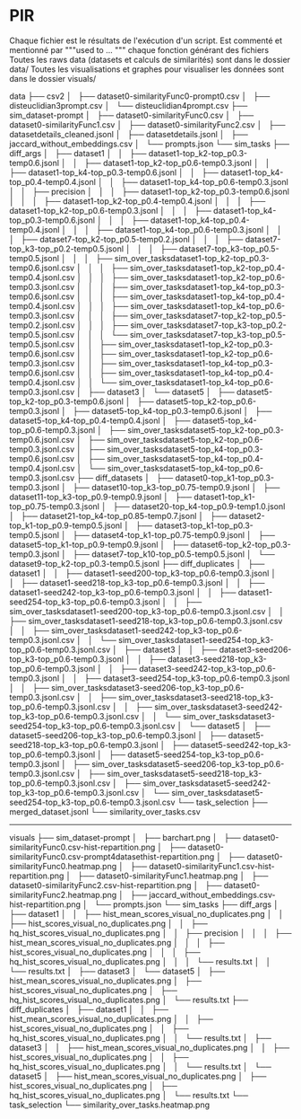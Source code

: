 # PIR

Chaque fichier est le résultats de l'exécution d'un script.
Est commenté et mentionné par """used to ... """ chaque fonction générant des fichiers
Toutes les raws data (datasets et calculs de similarités) sont dans le dossier data/
Toutes les visualisations et graphes pour visualiser les données sont dans le dossier visuals/

data
├── csv2
│   ├── dataset0-similarityFunc0-prompt0.csv
│   ├── disteuclidian3prompt.csv
│   └── disteuclidian4prompt.csv
├── sim_dataset-prompt
│   ├── dataset0-similarityFunc0.csv
│   ├── dataset0-similarityFunc1.csv
│   ├── dataset0-similarityFunc2.csv
│   ├── datasetdetails_cleaned.jsonl
│   ├── datasetdetails.jsonl
│   ├── jaccard_without_embeddings.csv
│   └── prompts.json
└── sim_tasks
    ├── diff_args
    │   ├── dataset1
    │   │   ├── dataset1-top_k2-top_p0.3-temp0.6.jsonl
    │   │   ├── dataset1-top_k2-top_p0.6-temp0.3.jsonl
    │   │   ├── dataset1-top_k4-top_p0.3-temp0.6.jsonl
    │   │   ├── dataset1-top_k4-top_p0.4-temp0.4.jsonl
    │   │   ├── dataset1-top_k4-top_p0.6-temp0.3.jsonl
    │   │   ├── precision
    │   │   │   ├── dataset1-top_k2-top_p0.3-temp0.6.jsonl
    │   │   │   ├── dataset1-top_k2-top_p0.4-temp0.4.jsonl
    │   │   │   ├── dataset1-top_k2-top_p0.6-temp0.3.jsonl
    │   │   │   ├── dataset1-top_k4-top_p0.3-temp0.6.jsonl
    │   │   │   ├── dataset1-top_k4-top_p0.4-temp0.4.jsonl
    │   │   │   ├── dataset1-top_k4-top_p0.6-temp0.3.jsonl
    │   │   │   ├── dataset7-top_k2-top_p0.5-temp0.2.jsonl
    │   │   │   ├── dataset7-top_k3-top_p0.2-temp0.5.jsonl
    │   │   │   ├── dataset7-top_k3-top_p0.5-temp0.5.jsonl
    │   │   │   ├── sim_over_tasksdataset1-top_k2-top_p0.3-temp0.6.jsonl.csv
    │   │   │   ├── sim_over_tasksdataset1-top_k2-top_p0.4-temp0.4.jsonl.csv
    │   │   │   ├── sim_over_tasksdataset1-top_k2-top_p0.6-temp0.3.jsonl.csv
    │   │   │   ├── sim_over_tasksdataset1-top_k4-top_p0.3-temp0.6.jsonl.csv
    │   │   │   ├── sim_over_tasksdataset1-top_k4-top_p0.4-temp0.4.jsonl.csv
    │   │   │   ├── sim_over_tasksdataset1-top_k4-top_p0.6-temp0.3.jsonl.csv
    │   │   │   ├── sim_over_tasksdataset7-top_k2-top_p0.5-temp0.2.jsonl.csv
    │   │   │   ├── sim_over_tasksdataset7-top_k3-top_p0.2-temp0.5.jsonl.csv
    │   │   │   └── sim_over_tasksdataset7-top_k3-top_p0.5-temp0.5.jsonl.csv
    │   │   ├── sim_over_tasksdataset1-top_k2-top_p0.3-temp0.6.jsonl.csv
    │   │   ├── sim_over_tasksdataset1-top_k2-top_p0.6-temp0.3.jsonl.csv
    │   │   ├── sim_over_tasksdataset1-top_k4-top_p0.3-temp0.6.jsonl.csv
    │   │   ├── sim_over_tasksdataset1-top_k4-top_p0.4-temp0.4.jsonl.csv
    │   │   └── sim_over_tasksdataset1-top_k4-top_p0.6-temp0.3.jsonl.csv
    │   ├── dataset3
    │   └── dataset5
    │       ├── dataset5-top_k2-top_p0.3-temp0.6.jsonl
    │       ├── dataset5-top_k2-top_p0.6-temp0.3.jsonl
    │       ├── dataset5-top_k4-top_p0.3-temp0.6.jsonl
    │       ├── dataset5-top_k4-top_p0.4-temp0.4.jsonl
    │       ├── dataset5-top_k4-top_p0.6-temp0.3.jsonl
    │       ├── sim_over_tasksdataset5-top_k2-top_p0.3-temp0.6.jsonl.csv
    │       ├── sim_over_tasksdataset5-top_k2-top_p0.6-temp0.3.jsonl.csv
    │       ├── sim_over_tasksdataset5-top_k4-top_p0.3-temp0.6.jsonl.csv
    │       ├── sim_over_tasksdataset5-top_k4-top_p0.4-temp0.4.jsonl.csv
    │       └── sim_over_tasksdataset5-top_k4-top_p0.6-temp0.3.jsonl.csv
    ├── diff_datasets
    │   ├── dataset0-top_k1-top_p0.3-temp0.3.jsonl
    │   ├── dataset10-top_k3-top_p0.75-temp0.9.jsonl
    │   ├── dataset11-top_k3-top_p0.9-temp0.9.jsonl
    │   ├── dataset1-top_k1-top_p0.75-temp0.3.jsonl
    │   ├── dataset20-top_k4-top_p0.9-temp1.0.jsonl
    │   ├── dataset21-top_k4-top_p0.85-temp0.7.jsonl
    │   ├── dataset2-top_k1-top_p0.9-temp0.5.jsonl
    │   ├── dataset3-top_k1-top_p0.3-temp0.5.jsonl
    │   ├── dataset4-top_k1-top_p0.75-temp0.9.jsonl
    │   ├── dataset5-top_k1-top_p0.9-temp0.9.jsonl
    │   ├── dataset6-top_k2-top_p0.3-temp0.3.jsonl
    │   ├── dataset7-top_k10-top_p0.5-temp0.5.jsonl
    │   └── dataset9-top_k2-top_p0.3-temp0.5.jsonl
    ├── diff_duplicates
    │   ├── dataset1
    │   │   ├── dataset1-seed200-top_k3-top_p0.6-temp0.3.jsonl
    │   │   ├── dataset1-seed218-top_k3-top_p0.6-temp0.3.jsonl
    │   │   ├── dataset1-seed242-top_k3-top_p0.6-temp0.3.jsonl
    │   │   ├── dataset1-seed254-top_k3-top_p0.6-temp0.3.jsonl
    │   │   ├── sim_over_tasksdataset1-seed200-top_k3-top_p0.6-temp0.3.jsonl.csv
    │   │   ├── sim_over_tasksdataset1-seed218-top_k3-top_p0.6-temp0.3.jsonl.csv
    │   │   ├── sim_over_tasksdataset1-seed242-top_k3-top_p0.6-temp0.3.jsonl.csv
    │   │   └── sim_over_tasksdataset1-seed254-top_k3-top_p0.6-temp0.3.jsonl.csv
    │   ├── dataset3
    │   │   ├── dataset3-seed206-top_k3-top_p0.6-temp0.3.jsonl
    │   │   ├── dataset3-seed218-top_k3-top_p0.6-temp0.3.jsonl
    │   │   ├── dataset3-seed242-top_k3-top_p0.6-temp0.3.jsonl
    │   │   ├── dataset3-seed254-top_k3-top_p0.6-temp0.3.jsonl
    │   │   ├── sim_over_tasksdataset3-seed206-top_k3-top_p0.6-temp0.3.jsonl.csv
    │   │   ├── sim_over_tasksdataset3-seed218-top_k3-top_p0.6-temp0.3.jsonl.csv
    │   │   ├── sim_over_tasksdataset3-seed242-top_k3-top_p0.6-temp0.3.jsonl.csv
    │   │   └── sim_over_tasksdataset3-seed254-top_k3-top_p0.6-temp0.3.jsonl.csv
    │   └── dataset5
    │       ├── dataset5-seed206-top_k3-top_p0.6-temp0.3.jsonl
    │       ├── dataset5-seed218-top_k3-top_p0.6-temp0.3.jsonl
    │       ├── dataset5-seed242-top_k3-top_p0.6-temp0.3.jsonl
    │       ├── dataset5-seed254-top_k3-top_p0.6-temp0.3.jsonl
    │       ├── sim_over_tasksdataset5-seed206-top_k3-top_p0.6-temp0.3.jsonl.csv
    │       ├── sim_over_tasksdataset5-seed218-top_k3-top_p0.6-temp0.3.jsonl.csv
    │       ├── sim_over_tasksdataset5-seed242-top_k3-top_p0.6-temp0.3.jsonl.csv
    │       └── sim_over_tasksdataset5-seed254-top_k3-top_p0.6-temp0.3.jsonl.csv
    └── task_selection
        ├── merged_dataset.jsonl
        └── similarity_over_tasks.csv


------------------------------------------------------

visuals
├── sim_dataset-prompt
│   ├── barchart.png
│   ├── dataset0-similarityFunc0.csv-hist-repartition.png
│   ├── dataset0-similarityFunc0.csv-prompt4datasethist-repartition.png
│   ├── dataset0-similarityFunc0.heatmap.png
│   ├── dataset0-similarityFunc1.csv-hist-repartition.png
│   ├── dataset0-similarityFunc1.heatmap.png
│   ├── dataset0-similarityFunc2.csv-hist-repartition.png
│   ├── dataset0-similarityFunc2.heatmap.png
│   ├── jaccard_without_embeddings.csv-hist-repartition.png
│   └── prompts.json
└── sim_tasks
    ├── diff_args
    │   ├── dataset1
    │   │   ├── hist_mean_scores_visual_no_duplicates.png
    │   │   ├── hist_scores_visual_no_duplicates.png
    │   │   ├── hq_hist_scores_visual_no_duplicates.png
    │   │   ├── precision
    │   │   │   ├── hist_mean_scores_visual_no_duplicates.png
    │   │   │   ├── hist_scores_visual_no_duplicates.png
    │   │   │   ├── hq_hist_scores_visual_no_duplicates.png
    │   │   │   └── results.txt
    │   │   └── results.txt
    │   ├── dataset3
    │   └── dataset5
    │       ├── hist_mean_scores_visual_no_duplicates.png
    │       ├── hist_scores_visual_no_duplicates.png
    │       ├── hq_hist_scores_visual_no_duplicates.png
    │       └── results.txt
    ├── diff_duplicates
    │   ├── dataset1
    │   │   ├── hist_mean_scores_visual_no_duplicates.png
    │   │   ├── hist_scores_visual_no_duplicates.png
    │   │   ├── hq_hist_scores_visual_no_duplicates.png
    │   │   └── results.txt
    │   ├── dataset3
    │   │   ├── hist_mean_scores_visual_no_duplicates.png
    │   │   ├── hist_scores_visual_no_duplicates.png
    │   │   ├── hq_hist_scores_visual_no_duplicates.png
    │   │   └── results.txt
    │   └── dataset5
    │       ├── hist_mean_scores_visual_no_duplicates.png
    │       ├── hist_scores_visual_no_duplicates.png
    │       ├── hq_hist_scores_visual_no_duplicates.png
    │       └── results.txt
    └── task_selection
        └── similarity_over_tasks.heatmap.png
    

